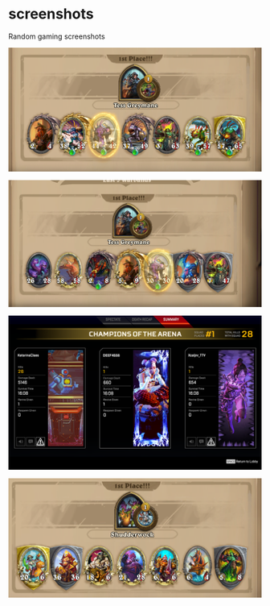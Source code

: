 # screenshots

Random gaming screenshots

![Tess-is-fun](Tess-is-fun.png)

![Tess-is-stronk](Tess-is-stronk.png)

![goat-or-cheater-carry](goat-or-cheater-carry.png)

![most-random-deck-win](most-random-deck-win.png)
